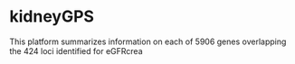 # kidneyGPS
This platform summarizes information on each of 5906 genes overlapping the 424 loci identified for eGFRcrea 
